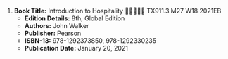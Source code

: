 1. **Book Title:** Introduction to Hospitality 🚨🚨🚨🚨🚨 TX911.3.M27 W18 2021EB
   - **Edition Details:** 8th, Global Edition
   - **Authors:** John Walker
   - **Publisher:** Pearson
   - **ISBN-13:** 978-1292373850, 978-1292330235
   - **Publication Date:** January 20, 2021




